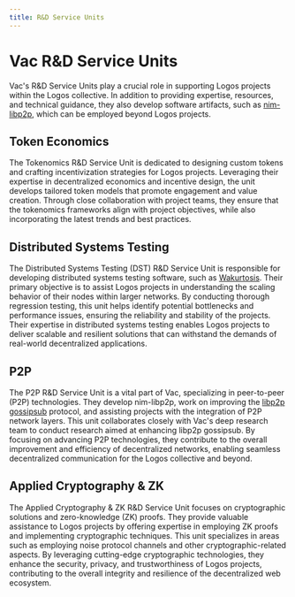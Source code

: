 ```yaml
---
title: R&D Service Units
---
```


# Vac R&D Service Units

Vac's R&D Service Units play a crucial role in supporting Logos projects within the Logos collective.
In addition to providing expertise, resources, and technical guidance,
they also develop software artifacts, such as [nim-libp2p](https://github.com/status-im/nim-libp2p),
which can be employed beyond Logos projects.

## Token Economics

The Tokenomics R&D Service Unit is dedicated to designing custom tokens and crafting incentivization strategies for Logos projects.
Leveraging their expertise in decentralized economics and incentive design, the unit develops tailored token models that promote engagement and value creation.
Through close collaboration with project teams, they ensure that the tokenomics frameworks align with project objectives, while also incorporating the latest trends and best practices.

## Distributed Systems Testing

The Distributed Systems Testing (DST) R&D Service Unit is responsible for developing distributed systems testing software,
such as [Wakurtosis](https://github.com/logos-co/wakurtosis).
Their primary objective is to assist Logos projects in understanding the scaling behavior of their nodes within larger networks.
By conducting thorough regression testing, this unit helps identify potential bottlenecks and performance issues,
ensuring the reliability and stability of the projects.
Their expertise in distributed systems testing enables Logos projects to deliver scalable and resilient solutions that can withstand the demands of real-world decentralized applications.

## P2P

The P2P R&D Service Unit is a vital part of Vac, specializing in peer-to-peer (P2P) technologies.
They develop nim-libp2p, work on improving the [libp2p gossipsub](https://docs.libp2p.io/concepts/pubsub/overview/) protocol, and assisting projects with the integration of P2P network layers.
This unit collaborates closely with Vac's deep research team to conduct research aimed at enhancing libp2p gossipsub.
By focusing on advancing P2P technologies, they contribute to the overall improvement and efficiency of decentralized networks,
enabling seamless decentralized communication for the Logos collective and beyond.

## Applied Cryptography & ZK

The Applied Cryptography & ZK R&D Service Unit focuses on cryptographic solutions and zero-knowledge (ZK) proofs.
They provide valuable assistance to Logos projects by offering expertise in employing ZK proofs and implementing cryptographic techniques.
This unit specializes in areas such as employing noise protocol channels and other cryptographic-related aspects.
By leveraging cutting-edge cryptographic technologies, they enhance the security, privacy, and trustworthiness of Logos projects,
contributing to the overall integrity and resilience of the decentralized web ecosystem.
